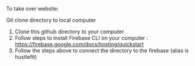 To take over website:

Git clone directory to local computer

1) Clone this github directory to your computer
2) Follow steps to install Firebase CLI on your computer : https://firebase.google.com/docs/hosting/quickstart
3) Follow the steps above to connect the directory to the firebase (alias is hustlefit)
